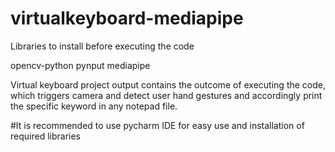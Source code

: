 # virtualkeyboard-mediapipe

Libraries to install before executing the code 

opencv-python
pynput
mediapipe

Virtual keyboard project output contains the outcome of executing the code, which triggers camera and detect user hand gestures and accordingly print the specific keyword in any notepad file.

#It is recommended to use pycharm IDE for easy use and installation of required libraries
